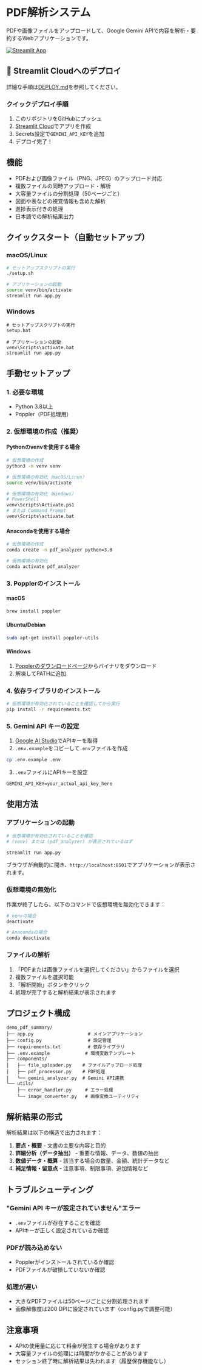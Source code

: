# PDF解析システム

PDFや画像ファイルをアップロードして、Google Gemini APIで内容を解析・要約するWebアプリケーションです。

[![Streamlit App](https://static.streamlit.io/badges/streamlit_badge_black_white.svg)](https://share.streamlit.io/)

## 🚀 Streamlit Cloudへのデプロイ

詳細な手順は[DEPLOY.md](DEPLOY.md)を参照してください。

### クイックデプロイ手順
1. このリポジトリをGitHubにプッシュ
2. [Streamlit Cloud](https://share.streamlit.io/)でアプリを作成
3. Secrets設定で`GEMINI_API_KEY`を追加
4. デプロイ完了！

## 機能

- PDFおよび画像ファイル（PNG、JPEG）のアップロード対応
- 複数ファイルの同時アップロード・解析
- 大容量ファイルの分割処理（50ページごと）
- 図面や表などの視覚情報も含めた解析
- 進捗表示付きの処理
- 日本語での解析結果出力

## クイックスタート（自動セットアップ）

### macOS/Linux
```bash
# セットアップスクリプトの実行
./setup.sh

# アプリケーションの起動
source venv/bin/activate
streamlit run app.py
```

### Windows
```batch
# セットアップスクリプトの実行
setup.bat

# アプリケーションの起動
venv\Scripts\activate.bat
streamlit run app.py
```

## 手動セットアップ

### 1. 必要な環境

- Python 3.8以上
- Poppler（PDF処理用）

### 2. 仮想環境の作成（推奨）

#### Pythonのvenvを使用する場合
```bash
# 仮想環境の作成
python3 -m venv venv

# 仮想環境の有効化（macOS/Linux）
source venv/bin/activate

# 仮想環境の有効化（Windows）
# PowerShell
venv\Scripts\Activate.ps1
# または Command Prompt
venv\Scripts\activate.bat
```

#### Anacondaを使用する場合
```bash
# 仮想環境の作成
conda create -n pdf_analyzer python=3.8

# 仮想環境の有効化
conda activate pdf_analyzer
```

### 3. Popplerのインストール

#### macOS
```bash
brew install poppler
```

#### Ubuntu/Debian
```bash
sudo apt-get install poppler-utils
```

#### Windows
1. [Popplerのダウンロードページ](http://blog.alivate.com.au/poppler-windows/)からバイナリをダウンロード
2. 解凍してPATHに追加

### 4. 依存ライブラリのインストール

```bash
# 仮想環境が有効化されていることを確認してから実行
pip install -r requirements.txt
```

### 5. Gemini API キーの設定

1. [Google AI Studio](https://makersuite.google.com/app/apikey)でAPIキーを取得
2. `.env.example`をコピーして`.env`ファイルを作成
```bash
cp .env.example .env
```
3. `.env`ファイルにAPIキーを設定
```
GEMINI_API_KEY=your_actual_api_key_here
```

## 使用方法

### アプリケーションの起動

```bash
# 仮想環境が有効化されていることを確認
# (venv) または (pdf_analyzer) が表示されているはず

streamlit run app.py
```

ブラウザが自動的に開き、`http://localhost:8501`でアプリケーションが表示されます。

### 仮想環境の無効化

作業が終了したら、以下のコマンドで仮想環境を無効化できます：

```bash
# venvの場合
deactivate

# Anacondaの場合
conda deactivate
```

### ファイルの解析

1. 「PDFまたは画像ファイルを選択してください」からファイルを選択
2. 複数ファイルを選択可能
3. 「解析開始」ボタンをクリック
4. 処理が完了すると解析結果が表示されます

## プロジェクト構成

```
demo_pdf_summary/
├── app.py                    # メインアプリケーション
├── config.py                 # 設定管理
├── requirements.txt          # 依存ライブラリ
├── .env.example             # 環境変数テンプレート
├── components/
│   ├── file_uploader.py    # ファイルアップロード処理
│   ├── pdf_processor.py    # PDF処理
│   └── gemini_analyzer.py  # Gemini API連携
└── utils/
    ├── error_handler.py     # エラー処理
    └── image_converter.py   # 画像変換ユーティリティ
```

## 解析結果の形式

解析結果は以下の構造で出力されます：

1. **要点・概要** - 文書の主要な内容と目的
2. **詳細分析（データ抽出）** - 重要な情報、データ、数値の抽出
3. **数値データ・概算** - 該当する場合の数量、金額、統計データなど
4. **補足情報・留意点** - 注意事項、制限事項、追加情報など

## トラブルシューティング

### "Gemini API キーが設定されていません"エラー
- `.env`ファイルが存在することを確認
- APIキーが正しく設定されているか確認

### PDFが読み込めない
- Popplerがインストールされているか確認
- PDFファイルが破損していないか確認

### 処理が遅い
- 大きなPDFファイルは50ページごとに分割処理されます
- 画像解像度は200 DPIに設定されています（config.pyで調整可能）

## 注意事項

- APIの使用量に応じて料金が発生する場合があります
- 大容量ファイルの処理には時間がかかることがあります
- セッション終了時に解析結果は失われます（履歴保存機能なし）